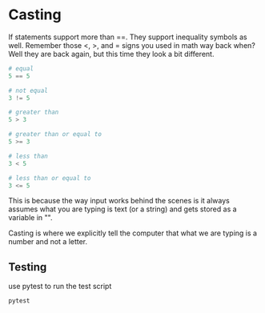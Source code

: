 # Casting

If statements support more than ==. They support inequality symbols as well. Remember those <, >, and = signs you used in math way back when? Well they are back again, but this time they look a bit different.

```python
# equal
5 == 5

# not equal
3 != 5

# greater than
5 > 3

# greater than or equal to
5 >= 3

# less than
3 < 5

# less than or equal to
3 <= 5
```

This is because the way input works behind the scenes is it always assumes what you are typing is text (or a string) and gets stored as a variable in "".

Casting is where we explicitly tell the computer that what we are typing is a number and not a letter.

## Testing

use pytest to run the test script

```sh
pytest
```
